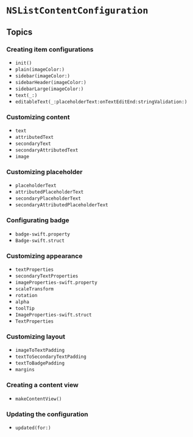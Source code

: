 # ``NSListContentConfiguration``

## Topics

### Creating item configurations

- ``init()``
- ``plain(imageColor:)``
- ``sidebar(imageColor:)``
- ``sidebarHeader(imageColor:)``
- ``sidebarLarge(imageColor:)``
- ``text(_:)``
- ``editableText(_:placeholderText:onTextEditEnd:stringValidation:)``


### Customizing content

- ``text``
- ``attributedText``
- ``secondaryText``
- ``secondaryAttributedText``
- ``image``

### Customizing placeholder

- ``placeholderText``
- ``attributedPlaceholderText``
- ``secondaryPlaceholderText``
- ``secondaryAttributedPlaceholderText``

### Configurating badge

- ``badge-swift.property``
- ``Badge-swift.struct``

### Customizing appearance

- ``textProperties``
- ``secondaryTextProperties``
- ``imageProperties-swift.property``
- ``scaleTransform``
- ``rotation``
- ``alpha``
- ``toolTip``
- ``ImageProperties-swift.struct``
- ``TextProperties``

### Customizing layout

- ``imageToTextPadding``
- ``textToSecondaryTextPadding``
- ``textToBadgePadding``
- ``margins``

### Creating a content view

- ``makeContentView()``

### Updating the configuration

- ``updated(for:)``
